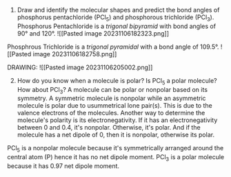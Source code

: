 1. Draw and identify the molecular shapes and predict the bond angles of phosphorus pentachloride (PCl<sub>5</sub>) and phosphorous trichloride (PCl<sub>3</sub>).
Phosphorus Pentachloride is a *trigonal bipyramid* with bond angles of 90° and 120°. 
![[Pasted image 20231106182323.png]]

Phosphrous Trichloride is a *trigonal pyramidal* with a bond angle of 109.5°.
![[Pasted image 20231106182758.png]]

DRAWING:
![[Pasted image 20231106205002.png]]

2. How do you know when a molecule is polar? Is PCl<sub>5</sub> a polar molecule? How about PCl<sub>3</sub>?
A molecule can be polar or nonpolar based on its symmetry. A symmetric molecule is nonpolar while an asymmetric molecule is polar due to usummetrical lone pair(s). This is due to the valence electrons of the molecules.
Another way to determine the molecule's polarity is its electronegativity. If it has an electronegativity between 0 and 0.4, it's nonpolar. Otherwise, it's polar. And if the molecule has a net dipole of 0, then it is nonpolar, otherwise its polar.

PCl<sub>5</sub> is a nonpolar molecule because it's symmetrically arranged around the central atom (P) hence it has no net dipole moment. PCl<sub>3</sub> is a polar molecule because it has 0.97 net dipole moment.
